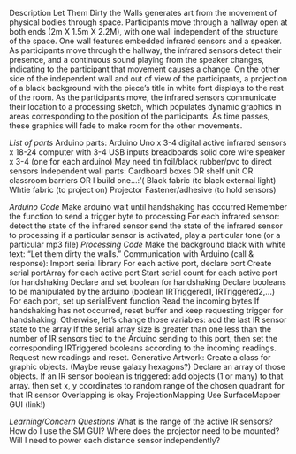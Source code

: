 Description
Let Them Dirty the Walls generates art from the movement of physical bodies through space. Participants move through  a hallway open at both ends (2m X 1.5m X 2.2M), with one wall independent of the structure of the space. One wall features embedded infrared sensors and a speaker. As participants move through the hallway, the infrared sensors detect their presence, and a continuous sound playing from the speaker changes, indicating to the participant that movement causes a change. On the other side of the independent wall and out of view of the participants, a projection of a black background with the piece’s title in white font displays to the rest of the room. As the participants move, the infrared sensors communicate their location to a processing sketch, which populates dynamic graphics in areas corresponding to the position of the participants. As time passes, these graphics will fade to make room for the other movements.

*List of parts*
Arduino parts:
  Arduino Uno x 3-4
  digital active infrared sensors x 18-24
  computer with 3-4 USB inputs
	breadboards
	solid core wire
	speaker x 3-4 (one for each arduino)
	May need tin foil/black rubber/pvc to direct sensors
Independent wall parts:
	Cardboard boxes OR shelf unit OR classroom barriers OR I build one…:’(
	Black fabric (to black external light)
	Whtie fabric (to project on)
	Projector
	Fastener/adhesive (to hold sensors)
	
 *Arduino Code*
  Make arduino wait until handshaking has occurred
  Remember the function to send a trigger byte to processing
  For each infrared sensor:
    detect the state of the infrared sensor
    send the state of the infrared sensor to processing
    if a particular sensor is activated,  play a particular tone (or a particular mp3 file)
*Processing Code*
Make the background black with white text: “Let them dirty the walls.”
Communication with Arduino (call & response):
  Import serial library
  For each active port, declare port
    Create serial portArray for each active port
    Start serial count for each active port for handshaking
    Declare and set boolean for handshaking
    Declare booleans to be manipulated by the arduino (boolean IRTriggered1, IRTriggered2,...)
  For each port, set up serialEvent function 
    Read the incoming bytes
    If handshaking has not occurred, reset buffer and keep requesting trigger for handshaking.
    Otherwise, let’s change those variables:
      add the last IR sensor state to the array
      If the serial array size is greater than one less than the number of IR sensors tied to       the Arduino sending to this port, then set the corresponding IRTriggered booleans             according to the incoming readings.
      Request new readings and reset.
Generative Artwork:
  Create a class for graphic objects. (Maybe reuse galaxy hexagons?)
  Declare an array of those objects.
  If an IR sensor boolean is triggered:
    add objects (1 or many) to that array.
    then set x, y coordinates to random range of the chosen quadrant for that IR sensor
      Overlapping is okay
ProjectionMapping
  Use SurfaceMapper GUI (link!)

*Learning/Concern Questions*
What is the range of the active IR sensors?
How do I use the SM GUI?
Where does the projector need to be mounted?
Will I need to power each distance sensor independently?


